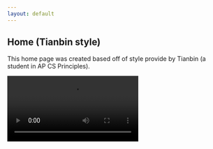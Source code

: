```yaml
---
layout: default
---
```


## Home (Tianbin style)
This home page was created based off of style provide by Tianbin (a student in AP CS Principles). 



<!---
Background Video
<div id="video_wrapper">
  <video autoplay loop>
      <source src="https://drive.google.com/uc?export=view&id=1Qote5m--Bme0bE4_o6wAKNRxWY8pJnuL" type="video/mp4">
  </video>
  <div id="wrapper"></div>
</div>
-->
<video autoplay loop>
  <source src="https://drive.google.com/uc?export=view&id=1Qote5m--Bme0bE4_o6wAKNRxWY8pJnuL" type="video/mp4">
</video>

